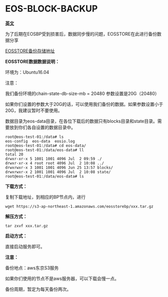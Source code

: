 # EOS-BLOCK-BACKUP

**[英文](https://github.com/syavingc/EOS-Knowledge-Center/blob/master/eos_block_backup_en.md)**

为了后期在EOSBP受到损害后，数据同步慢的问题，EOSSTORE在此进行备份数据分享

[EOSSTORE备份存储地址](https://s3-ap-northeast-1.amazonaws.com/eosstorebp/index.html)

**EOSSTORE数据数据说明：**

环境为：Ubuntu16.04

注意：

我们备份环境的chain-state-db-size-mb = 20480 参数设置是20G（20480）

如果你们设置的参数大于20G的话，可以使用我们备份的数据。如果参数设置小于20G，我建议暂时不要使用。

数据目录为eos-data目录，在各位下载后的数据只有blocks目录和state目录。需要放到你们各自设置的数据目录中。

    root@eos-test-01:/data# ls
    eos-config  eos-data  eosio.log
    root@eos-test-01:/data# cd eos-data/
    root@eos-test-01:/data/eos-data# ll
    total 20
    drwxr-xr-x 5 1001 1001 4096 Jul  2 09:59 ./
    drwxr-xr-x 4 root root 4096 Jul  2 10:08 ../
    drwxrwxr-x 3 1001 1001 4096 Jun 25 13:57 blocks/
    drwxrwxr-x 2 1001 1001 4096 Jul  2 10:08 state/
    root@eos-test-01:/data/eos-data# ls


**下载方式：**

复制下载地址，到相应的BP节点内，进行

    wget https://s3-ap-northeast-1.amazonaws.com/eosstorebp/xxx.tar.gz

**解压方式：**

    tar zxvf xxx.tar.gz

**启动方式：**

直接启动服务即可。

**注意：**
  
备份地点：aws东京S3服务

如果你们使用的节点不是aws服务器，可以下载会慢一点。

备份周期，暂定为每天备份两次。
